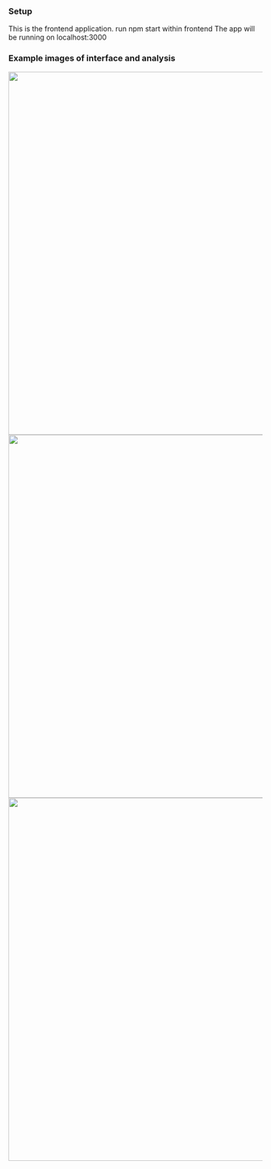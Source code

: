 ### Setup

This is the frontend application.
run npm start within frontend
The app will be running on localhost:3000

### Example images of interface and analysis

<img src="https://github.com/ZovcIfzm/Wound-Analysis-Backend/blob/master/readme-imgs/readme1.jpg" width="720">  
<img src="https://github.com/ZovcIfzm/Wound-Analysis-Backend/blob/master/readme-imgs/readme2.jpg" width="720">  
<img src="https://github.com/ZovcIfzm/Wound-Analysis-Backend/blob/master/readme-imgs/readme3.jpg" width="720">
